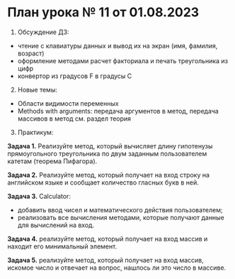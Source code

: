 # План урока № 11 от 01.08.2023

1. Обсуждение ДЗ:
- чтение с клавиатуры данных и вывод их на экран (имя, фамилия, возраст)
- оформление методами расчет факториала и печать треугольника из цифр
- конвертор из градусов F в градусы C

2. Новые темы:
- Области видимости переменных
- Methods with arguments: передача аргументов в метод, передача массивов в метод
   см. раздел теория

3. Практикум:

**Задача 1.**
Реализуйте метод, который вычисляет длину гипотенузы прямоугольного треугольника по двум
заданным пользователем катетам (теорема Пифагора).

**Задача 2.**
Реализуйте метод, который получает на вход строку на английском языке и сообщает количество
гласных букв в ней.

**Задача 3.**
Calculator:
- добавить ввод чисел и математического действия пользователем;
- реализовать все вычисления методами, которые получают данные для вычислений на вход.

**Задача 4.**
реализуйте метод, который получает на вход массив и находит его минимальный элемент.

**Задача 5.**
реализуйте метод, который получает на вход массив, искомое число и отвечает на вопрос,
нашлось ли это число в массиве.








